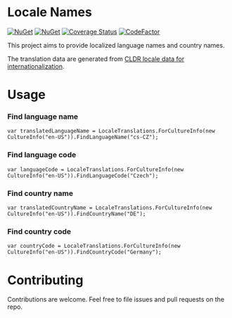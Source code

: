 # Locale Names
[![NuGet](https://img.shields.io/nuget/v/LocaleNames.svg)](https://www.nuget.org/packages/LocaleNames//) 
[![NuGet](https://img.shields.io/nuget/dt/LocaleNames.svg)](https://www.nuget.org/packages/LocaleNames/)
[![Coverage Status](https://coveralls.io/repos/github/jslachta/LocaleNames/badge.svg?branch=master)](https://coveralls.io/github/jslachta/LocaleNames?branch=master)
[![CodeFactor](https://codefactor.io/repository/github/jslachta/localenames/badge)](https://codefactor.io/repository/github/jslachta/localenames)

This project aims to provide localized language names and country names.

The translation data are generated from [CLDR locale data for internationalization](https://github.com/unicode-org/cldr-json "CLDR locale data for internationalization"). 

# Usage

### Find language name

```
var translatedLanguageName = LocaleTranslations.ForCultureInfo(new CultureInfo("en-US")).FindLanguageName("cs-CZ");
```

### Find language code

```
var languageCode = LocaleTranslations.ForCultureInfo(new CultureInfo("en-US")).FindLanguageCode("Czech");
```

### Find country name

```
var translatedCountryName = LocaleTranslations.ForCultureInfo(new CultureInfo("en-US")).FindCountryName("DE");
```

### Find country code

```
var countryCode = LocaleTranslations.ForCultureInfo(new CultureInfo("en-US")).FindCountryCode("Germany");
```

# Contributing

Contributions are welcome.  Feel free to file issues and pull requests on the repo.
